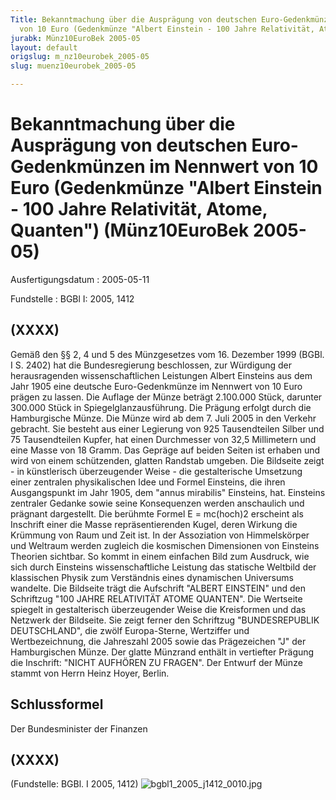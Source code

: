 ```yaml
---
Title: Bekanntmachung über die Ausprägung von deutschen Euro-Gedenkmünzen im Nennwert
  von 10 Euro (Gedenkmünze "Albert Einstein - 100 Jahre Relativität, Atome, Quanten")
jurabk: Münz10EuroBek 2005-05
layout: default
origslug: m_nz10eurobek_2005-05
slug: muenz10eurobek_2005-05

---
```


# Bekanntmachung über die Ausprägung von deutschen Euro-Gedenkmünzen im Nennwert von 10 Euro (Gedenkmünze "Albert Einstein - 100 Jahre Relativität, Atome, Quanten") (Münz10EuroBek 2005-05)

Ausfertigungsdatum
:   2005-05-11

Fundstelle
:   BGBl I: 2005, 1412

## (XXXX)

Gemäß den §§ 2, 4 und 5 des Münzgesetzes vom 16. Dezember 1999 (BGBl.
I S. 2402) hat die Bundesregierung beschlossen, zur Würdigung der
herausragenden wissenschaftlichen Leistungen Albert Einsteins aus dem
Jahr 1905 eine deutsche Euro-Gedenkmünze im Nennwert von 10 Euro
prägen zu lassen.
Die Auflage der Münze beträgt 2.100.000 Stück, darunter 300.000 Stück
in Spiegelglanzausführung. Die Prägung erfolgt durch die Hamburgische
Münze. Die Münze wird ab dem 7. Juli 2005 in den Verkehr gebracht. Sie
besteht aus einer Legierung von 925 Tausendteilen Silber und 75
Tausendteilen Kupfer, hat einen Durchmesser von 32,5 Millimetern und
eine Masse von 18 Gramm. Das Gepräge auf beiden Seiten ist erhaben und
wird von einem schützenden, glatten Randstab umgeben.
Die Bildseite zeigt - in künstlerisch überzeugender Weise - die
gestalterische Umsetzung einer zentralen physikalischen Idee und
Formel Einsteins, die ihren Ausgangspunkt im Jahr 1905, dem "annus
mirabilis" Einsteins, hat. Einsteins zentraler Gedanke sowie seine
Konsequenzen werden anschaulich und prägnant dargestellt. Die berühmte
Formel
E = mc(hoch)2 erscheint als Inschrift einer die Masse
repräsentierenden Kugel, deren Wirkung die Krümmung von Raum und Zeit
ist. In der Assoziation von Himmelskörper und Weltraum werden zugleich
die kosmischen Dimensionen von Einsteins Theorien sichtbar. So kommt
in einem einfachen Bild zum Ausdruck, wie sich durch Einsteins
wissenschaftliche Leistung das statische Weltbild der klassischen
Physik zum Verständnis eines dynamischen Universums wandelte. Die
Bildseite trägt die Aufschrift "ALBERT EINSTEIN" und den Schriftzug
"100 JAHRE RELATIVITÄT ATOME QUANTEN".
Die Wertseite spiegelt in gestalterisch überzeugender Weise die
Kreisformen und das Netzwerk der Bildseite. Sie zeigt ferner den
Schriftzug "BUNDESREPUBLIK DEUTSCHLAND", die zwölf Europa-Sterne,
Wertziffer und Wertbezeichnung, die Jahreszahl 2005 sowie das
Prägezeichen "J" der Hamburgischen Münze.
Der glatte Münzrand enthält in vertiefter Prägung die Inschrift:
"NICHT AUFHÖREN ZU FRAGEN".
Der Entwurf der Münze stammt von Herrn Heinz Hoyer, Berlin.

## Schlussformel

Der Bundesminister der Finanzen

## (XXXX)

(Fundstelle: BGBl. I 2005, 1412)
![bgbl1_2005_j1412_0010.jpg](bgbl1_2005_j1412_0010.jpg)
